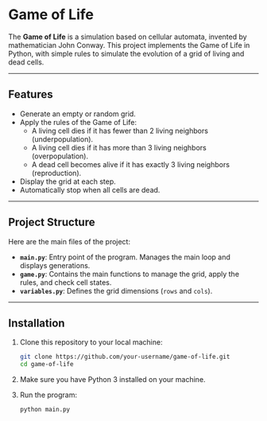 # Game of Life

The **Game of Life** is a simulation based on cellular automata, invented by mathematician John Conway. This project implements the Game of Life in Python, with simple rules to simulate the evolution of a grid of living and dead cells.

---

## Features

- Generate an empty or random grid.
- Apply the rules of the Game of Life:
  - A living cell dies if it has fewer than 2 living neighbors (underpopulation).
  - A living cell dies if it has more than 3 living neighbors (overpopulation).
  - A dead cell becomes alive if it has exactly 3 living neighbors (reproduction).
- Display the grid at each step.
- Automatically stop when all cells are dead.

---

## Project Structure

Here are the main files of the project:

- **`main.py`**: Entry point of the program. Manages the main loop and displays generations.
- **`game.py`**: Contains the main functions to manage the grid, apply the rules, and check cell states.
- **`variables.py`**: Defines the grid dimensions (`rows` and `cols`).

---

## Installation

1. Clone this repository to your local machine:
   ```bash
   git clone https://github.com/your-username/game-of-life.git
   cd game-of-life
    ```

2. Make sure you have Python 3 installed on your machine.

3. Run the program:
    ```bash
    python main.py
    ```
    


